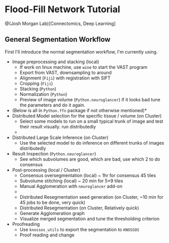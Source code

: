 Flood-Fill Network Tutorial
=======
@(Josh Morgan Lab)[Connectomics, Deep Learning]
## General Segmentation Workflow
First I'll introduce the normal segmentation workflow, I'm currently using. 

* Image preprocessing and stacking (local)
	* If work on linux machine, use `wine` to start the VAST program
	* Export from VAST, downsampling to around 
	* Alignment (`Fiji`) with registration with SIFT 
	* Cropping (`Fiji`)
	* Stacking (`Python`)
	* Normalization (`Python`)
	* Preview of image volume (`Python.neuroglancer`) if it looks bad  tune the parameters and do it again. 
* (Below is all in `Python.ffn` package if not otherwise mentioned)*
* Distributed Model selection for the specific tissue / volume (on Cluster) 
	* Select some models to run on a small typical trunk of image and test their result visually. run distributedly
	* 
* Distributed Large Scale Inference (on Cluster)
	* Use the selected model to do inference on different trunks of images distributedly
* Result Inspection  (`Python.neuroglancer`)
	* See which subvolumes are good, which are bad, use which 2 to do consensus
* Post-processing (local / Cluster)
	* Consensus oversegmentation (local) ~ 1hr for consensus 45 tiles
	* Subvolume stitching (local) ~ 20 min for 5$\times$9 tiles
	* Manual Agglomeration with `neuroglancer` add-on
	* 
	* Distributed Resegmentation seed generation (on Cluster, ~10 min for 45 jobs to be done, very quick)
	* Distributed Resegmentation (on Cluster, Relatively quick) 
	* Generate Agglomeration graph
	* Visualize merged segmentation and tune the thresholding criterion
* Proofreading
	* Use `knossos_utils` to export the segmentation to `KNOSSOS` 
	* Proof reading and change
